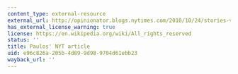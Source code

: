 ```yaml
---
content_type: external-resource
external_url: http://opinionator.blogs.nytimes.com/2010/10/24/stories-vs-statistics/
has_external_license_warning: true
license: https://en.wikipedia.org/wiki/All_rights_reserved
status: ''
title: Paulos' NYT article
uid: e96c826a-205b-4d89-9d98-9704d61ebb23
wayback_url: ''
---
```

